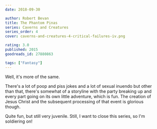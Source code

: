 ```yaml
---
date: 2018-09-30

author: Robert Bevan
title: The Phantom Pinas
series: Caverns and Creatures
series_order: 4
cover: caverns-and-creatures-4-critical-failures-iv.png

rating: 3.0
published: 2015
goodreads_id: 27880863

tags: ["Fantasy"]
---
```


Well, it's more of the same.

<!--more-->

There's a lot of poop and piss jokes and a lot of sexual inuendo but other than that, there's somewhat of a storyline with the party breaking up and every part going on its own little adventure, which is fun. The creation of Jesus Christ and the subsequent processing of that event is glorious though.

Quite fun, but still very juvenile. Still, I want to close this series, so I'm soldiering on!
